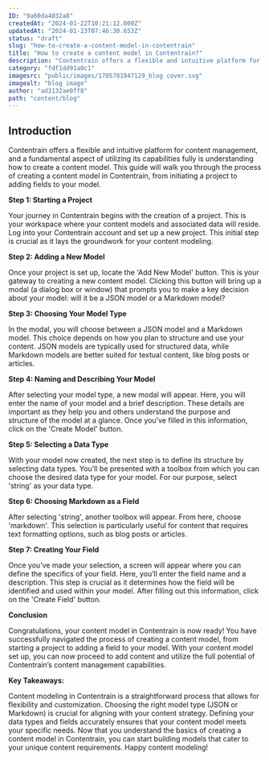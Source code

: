 ```yaml
---
ID: "9a60da4032a8"
createdAt: "2024-01-22T10:21:12.000Z"
updatedAt: "2024-01-23T07:46:30.653Z"
status: "draft"
slug: "how-to-create-a-content-model-in-contentrain"
title: "How to create a content model in Contentrain?"
description: "Contentrain offers a flexible and intuitive platform for content management, and a fundamental aspect of utilizing its capabilities fully is understanding how to create a content model. This guide will walk you through the process of creating a content model in Contentrain, from initiating a project to adding fields to your model."
category: "fdf1dd91a0c1"
imagesrc: "public/images/1705781947129_blog cover.svg"
imagealt: "blog image"
author: "ad3132ae0ff8"
path: "content/blog"
---
```

## Introduction

Contentrain offers a flexible and intuitive platform for content management, and a fundamental aspect of utilizing its capabilities fully is understanding how to create a content model. This guide will walk you through the process of creating a content model in Contentrain, from initiating a project to adding fields to your model.

**Step 1: Starting a Project**

Your journey in Contentrain begins with the creation of a project. This is your workspace where your content models and associated data will reside. Log into your Contentrain account and set up a new project. This initial step is crucial as it lays the groundwork for your content modeling.

**Step 2: Adding a New Model**

Once your project is set up, locate the 'Add New Model' button. This is your gateway to creating a new content model. Clicking this button will bring up a modal (a dialog box or window) that prompts you to make a key decision about your model: will it be a JSON model or a Markdown model?

**Step 3: Choosing Your Model Type**

In the modal, you will choose between a JSON model and a Markdown model. This choice depends on how you plan to structure and use your content. JSON models are typically used for structured data, while Markdown models are better suited for textual content, like blog posts or articles.

**Step 4: Naming and Describing Your Model**

After selecting your model type, a new modal will appear. Here, you will enter the name of your model and a brief description. These details are important as they help you and others understand the purpose and structure of the model at a glance. Once you’ve filled in this information, click on the 'Create Model' button.

**Step 5: Selecting a Data Type**

With your model now created, the next step is to define its structure by selecting data types. You'll be presented with a toolbox from which you can choose the desired data type for your model. For our purpose, select 'string' as your data type.

**Step 6: Choosing Markdown as a Field**

After selecting 'string', another toolbox will appear. From here, choose 'markdown'. This selection is particularly useful for content that requires text formatting options, such as blog posts or articles.

**Step 7: Creating Your Field**

Once you’ve made your selection, a screen will appear where you can define the specifics of your field. Here, you’ll enter the field name and a description. This step is crucial as it determines how the field will be identified and used within your model. After filling out this information, click on the 'Create Field' button.

**Conclusion**

Congratulations, your content model in Contentrain is now ready! You have successfully navigated the process of creating a content model, from starting a project to adding a field to your model. With your content model set up, you can now proceed to add content and utilize the full potential of Contentrain’s content management capabilities.

**Key Takeaways:**

Content modeling in Contentrain is a straightforward process that allows for flexibility and customization. Choosing the right model type (JSON or Markdown) is crucial for aligning with your content strategy. Defining your data types and fields accurately ensures that your content model meets your specific needs. Now that you understand the basics of creating a content model in Contentrain, you can start building models that cater to your unique content requirements. Happy content modeling!